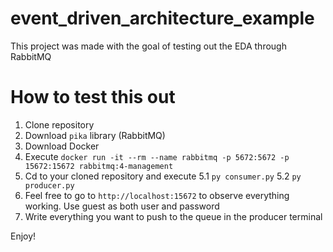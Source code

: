 # event_driven_architecture_example

This project was made with the goal of testing out the EDA through RabbitMQ

# How to test this out
1.  Clone repository
2.  Download `pika` library (RabbitMQ)
3.  Download Docker
4.  Execute
`docker run -it --rm --name rabbitmq -p 5672:5672 -p 15672:15672 rabbitmq:4-management`
5. Cd to your cloned repository and execute
   5.1 `py consumer.py`
   5.2 `py producer.py`
6. Feel free to go to `http://localhost:15672` to observe everything working. Use guest as both user and password
7. Write everything you want to push to the queue in the producer terminal

Enjoy!

